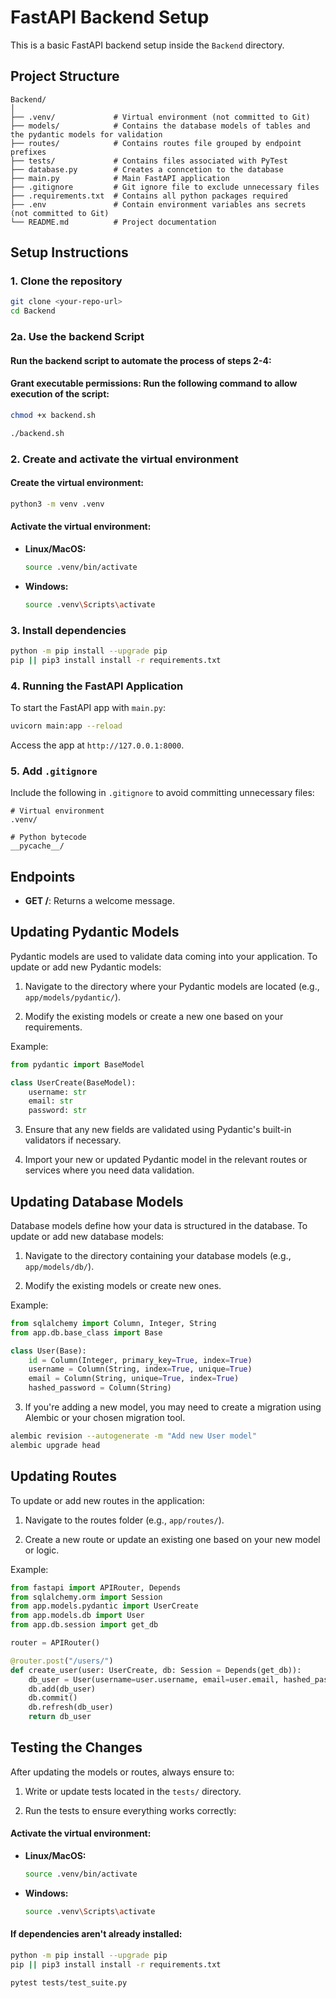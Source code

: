 
# FastAPI Backend Setup

This is a basic FastAPI backend setup inside the `Backend` directory.

## Project Structure

```
Backend/
│
├── .venv/             # Virtual environment (not committed to Git)
├── models/            # Contains the database models of tables and the pydantic models for validation
├── routes/            # Contains routes file grouped by endpoint prefixes 
├── tests/             # Contains files associated with PyTest
├── database.py        # Creates a conncetion to the database
├── main.py            # Main FastAPI application
├── .gitignore         # Git ignore file to exclude unnecessary files
├── .requirements.txt  # Contains all python packages required 
├── .env               # Contain environment variables ans secrets (not committed to Git)
└── README.md          # Project documentation
```

## Setup Instructions

### 1. Clone the repository

```bash
git clone <your-repo-url>
cd Backend
```

### 2a. Use the backend Script

#### Run the backend script to automate the process of steps 2-4:

#### Grant executable permissions: Run the following command to allow execution of the script:
```bash
chmod +x backend.sh
```

```bash
./backend.sh
```

### 2. Create and activate the virtual environment

#### Create the virtual environment:
```bash
python3 -m venv .venv
```

#### Activate the virtual environment:
- **Linux/MacOS:**
  ```bash
  source .venv/bin/activate
  ```
- **Windows:**
  ```bash
  source .venv\Scripts\activate
  ```

### 3. Install dependencies

```bash
python -m pip install --upgrade pip
pip || pip3 install install -r requirements.txt
```

### 4. Running the FastAPI Application

To start the FastAPI app with `main.py`:

```bash
uvicorn main:app --reload
```

Access the app at `http://127.0.0.1:8000`.

### 5. Add `.gitignore`

Include the following in `.gitignore` to avoid committing unnecessary files:

```
# Virtual environment
.venv/

# Python bytecode
__pycache__/
```

## Endpoints

- **GET /**: Returns a welcome message.


## Updating Pydantic Models

Pydantic models are used to validate data coming into your application. To update or add new Pydantic models:

1. Navigate to the directory where your Pydantic models are located (e.g., `app/models/pydantic/`).

2. Modify the existing models or create a new one based on your requirements.

Example:
```python
from pydantic import BaseModel

class UserCreate(BaseModel):
    username: str
    email: str
    password: str
```

3. Ensure that any new fields are validated using Pydantic's built-in validators if necessary.

4. Import your new or updated Pydantic model in the relevant routes or services where you need data validation.


## Updating Database Models

Database models define how your data is structured in the database. To update or add new database models:

1. Navigate to the directory containing your database models (e.g., `app/models/db/`).

2. Modify the existing models or create new ones.

Example:
```python
from sqlalchemy import Column, Integer, String
from app.db.base_class import Base

class User(Base):
    id = Column(Integer, primary_key=True, index=True)
    username = Column(String, index=True, unique=True)
    email = Column(String, unique=True, index=True)
    hashed_password = Column(String)
```

3. If you're adding a new model, you may need to create a migration using Alembic or your chosen migration tool.

```bash
alembic revision --autogenerate -m "Add new User model"
alembic upgrade head
```


## Updating Routes

To update or add new routes in the application:

1. Navigate to the routes folder (e.g., `app/routes/`).

2. Create a new route or update an existing one based on your new model or logic.

Example:
```python
from fastapi import APIRouter, Depends
from sqlalchemy.orm import Session
from app.models.pydantic import UserCreate
from app.models.db import User
from app.db.session import get_db

router = APIRouter()

@router.post("/users/")
def create_user(user: UserCreate, db: Session = Depends(get_db)):
    db_user = User(username=user.username, email=user.email, hashed_password=user.password)
    db.add(db_user)
    db.commit()
    db.refresh(db_user)
    return db_user
```


## Testing the Changes

After updating the models or routes, always ensure to:

1. Write or update tests located in the `tests/` directory.

2. Run the tests to ensure everything works correctly:

#### Activate the virtual environment:
- **Linux/MacOS:**
  ```bash
  source .venv/bin/activate
  ```
- **Windows:**
  ```bash
  source .venv\Scripts\activate
  ```

#### If dependencies aren't already installed:
```bash
python -m pip install --upgrade pip
pip || pip3 install install -r requirements.txt
```

```bash
pytest tests/test_suite.py
```